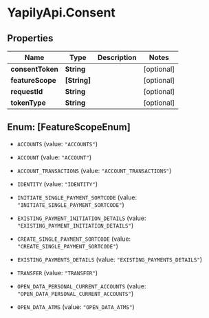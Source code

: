 # YapilyApi.Consent

## Properties
Name | Type | Description | Notes
------------ | ------------- | ------------- | -------------
**consentToken** | **String** |  | [optional] 
**featureScope** | **[String]** |  | [optional] 
**requestId** | **String** |  | [optional] 
**tokenType** | **String** |  | [optional] 


<a name="[FeatureScopeEnum]"></a>
## Enum: [FeatureScopeEnum]


* `ACCOUNTS` (value: `"ACCOUNTS"`)

* `ACCOUNT` (value: `"ACCOUNT"`)

* `ACCOUNT_TRANSACTIONS` (value: `"ACCOUNT_TRANSACTIONS"`)

* `IDENTITY` (value: `"IDENTITY"`)

* `INITIATE_SINGLE_PAYMENT_SORTCODE` (value: `"INITIATE_SINGLE_PAYMENT_SORTCODE"`)

* `EXISTING_PAYMENT_INITIATION_DETAILS` (value: `"EXISTING_PAYMENT_INITIATION_DETAILS"`)

* `CREATE_SINGLE_PAYMENT_SORTCODE` (value: `"CREATE_SINGLE_PAYMENT_SORTCODE"`)

* `EXISTING_PAYMENTS_DETAILS` (value: `"EXISTING_PAYMENTS_DETAILS"`)

* `TRANSFER` (value: `"TRANSFER"`)

* `OPEN_DATA_PERSONAL_CURRENT_ACCOUNTS` (value: `"OPEN_DATA_PERSONAL_CURRENT_ACCOUNTS"`)

* `OPEN_DATA_ATMS` (value: `"OPEN_DATA_ATMS"`)




